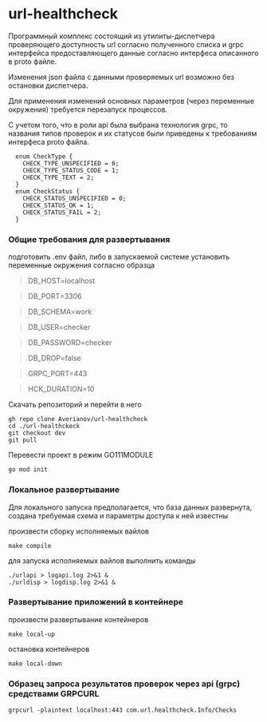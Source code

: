# url-healthcheck

Программный комплекс состоящий из утилиты-диспетчера проверяющего доступность url согласно полученного списка и grpc интерфейса предоставляющего данные согласно интерфеса описанного в proto файле.

Изменения json файла с данными проверяемых url возможно без остановки диспетчера.

Для применения изменений основных параметров (через переменные окружения) требуется перезапуск процессов.

С учетом того, что в роли api была выбрана технология grpc, то названия типов проверок и их статусов были приведены к требованиям интерфеса proto файла.

```
  enum CheckType {
    CHECK_TYPE_UNSPECIFIED = 0;
    CHECK_TYPE_STATUS_CODE = 1;
    CHECK_TYPE_TEXT = 2;
  }
  enum CheckStatus {
    CHECK_STATUS_UNSPECIFIED = 0;
    CHECK_STATUS_OK = 1;
    CHECK_STATUS_FAIL = 2;
  }
```

### Общие требования для развертывания

подготовить .env файл, либо в запускаемой системе установить переменные окружения согласно образца

> DB_HOST=localhost

> DB_PORT=3306

> DB_SCHEMA=work

> DB_USER=checker

> DB_PASSWORD=checker

> DB_DROP=false

> GRPC_PORT=443

> HCK_DURATION=10

Скачать репозиторий и перейти в него
```
gh repo clone Averianov/url-healthcheck
cd ./url-healthckeck
git checkout dev
git pull
```

Перевести проект в режим GO111MODULE
```
go mod init
```

### Локальное развертывание

Для локального запуска предполагается, что база данных развернута, создана требуемая схема и параметры доступа к ней известны

произвести сборку исполняемых вайлов
```
make compile
```
для запуска исполняемых вайлов выполнить команды
```
./urlapi > logapi.log 2>&1 &
./urldisp > logdisp.log 2>&1 &
```

### Развертывание приложений в контейнере

произвести развертывание контейнеров
```
make local-up
```
остановка контейнеров
```
make local-down
```

### Образец запроса результатов проверок через api (grpc) средствами GRPCURL

```
grpcurl -plaintext localhost:443 com.url.healthcheck.Info/Checks
```
